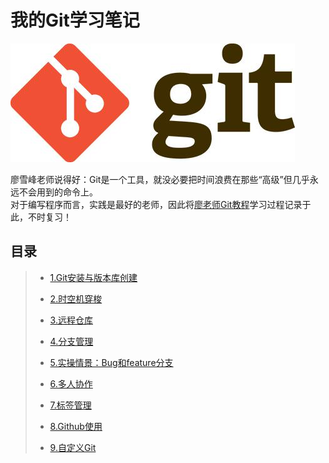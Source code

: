 # 我的Git学习笔记
![](./res/img/git_icon.jpeg)

廖雪峰老师说得好：Git是一个工具，就没必要把时间浪费在那些“高级”但几乎永远不会用到的命令上。  
对于编写程序而言，实践是最好的老师，因此将[廖老师Git教程](https://www.liaoxuefeng.com/wiki/0013739516305929606dd18361248578c67b8067c8c017b000)学习过程记录于此，不时复习！

## 目录
> + [1.Git安装与版本库创建](./res/post/1.Set_up_Git_and_Creat_repository.md)
> 
> + [2.时空机穿梭](./res/post/2.Time_Machine.md)
> 
> + [3.远程仓库](./res/post/3.Remote_repository.md)
> 
> + [4.分支管理](./res/post/4.Branch_management.md)
> 
> + [5.实操情景：Bug和feature分支](./res/post/5.Bug_feature_Branch.md)
> 
> + [6.多人协作](./res/post/6.Cooperation.md)
> 
> + [7.标签管理](./res/post/7.tag_management.md)
> 
> + [8.Github使用]()
> 
> + [9.自定义Git]()